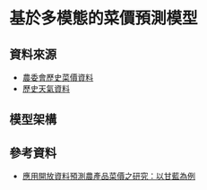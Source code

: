 <!--
 * @Author: hibana2077 hibana2077@gmaill.com
 * @Date: 2024-02-01 17:42:12
 * @LastEditors: hibana2077 hibana2077@gmaill.com
 * @LastEditTime: 2024-02-01 19:15:23
 * @FilePath: /smart_hydroponic_farm/src/train_model/price_pred/README.md
 * @Description: 这是默认设置,请设置`customMade`, 打开koroFileHeader查看配置 进行设置: https://github.com/OBKoro1/koro1FileHeader/wiki/%E9%85%8D%E7%BD%AE
-->
# 基於多模態的菜價預測模型

## 資料來源

- [農委會歷史菜價資料](https://data.coa.gov.tw/Service/OpenData/FromM/FarmTransData.aspx)
- [歷史天氣資料](https://open-meteo.com/en/docs/historical-weather-api)

## 模型架構

## 參考資料

- [應用開放資料預測農產品菜價之研究：以甘藍為例](https://hdl.handle.net/11296/w95gkx)